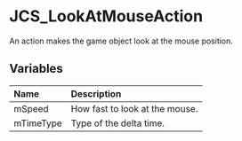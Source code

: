 # JCS_LookAtMouseAction

An action makes the game object look at the mouse position.

## Variables

| Name           | Description                    |
|:---------------|:-------------------------------|
| mSpeed         | How fast to look at the mouse. |
| mTimeType      | Type of the delta time.        |
